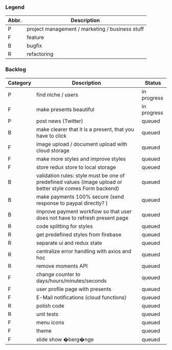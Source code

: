 ### Legend

| Abbr. | Description |
| --- | --- |
| P | project management / marketing / business stuff |
| F | feature |
| B | bugfix |
| R | refactoring |

### Backlog

| Category | Description | Status |
| --- | --- | --- |
| P | find niche / users | in progress |
| F | make presents beautiful | in progress |
| P | post news (Twitter) | queued |
| B | make clearer that it is a present, that you have to click | queued | 
| F | image upload / document upload with cloud storage | queued |
| F | make more styles and improve styles | queued |
| F | store redux store to local storage | queued |
| B | validation rules: style must be one of predefined values (image upload or  better  style comes Form backend) | queued |
| B | make payments 100% secure (send response to paypal directly? ) | queued |
| B | improve payment workflow so that user does not have to refresh present page | queued |
| R | code splitting for styles | queued |
| R | get predefined styles from firebase | queued |
| R | separate ui and redux state | queued |
| R | centralize error handling with axios and hoc | queued |
| R | remove moments API | queued |
| F | change counter to days/hours/minutes/seconds | queued |
| F | user profile page with presents | queued |
| F | E-Mail notifications (cloud functions) | queued |
| R | polish code | queued |
| R | unit tests | queued |
| F | menu icons | queued |
| F | theme | queued |
| F | slide show �berg�nge | queued |